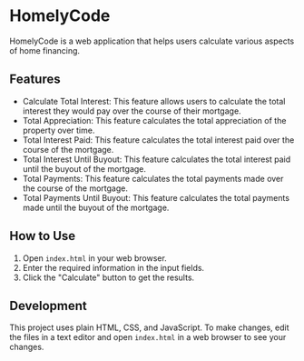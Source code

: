 # HomelyCode

HomelyCode is a web application that helps users calculate various aspects of home financing.

## Features

- Calculate Total Interest: This feature allows users to calculate the total interest they would pay over the course of their mortgage.
- Total Appreciation: This feature calculates the total appreciation of the property over time.
- Total Interest Paid: This feature calculates the total interest paid over the course of the mortgage.
- Total Interest Until Buyout: This feature calculates the total interest paid until the buyout of the mortgage.
- Total Payments: This feature calculates the total payments made over the course of the mortgage.
- Total Payments Until Buyout: This feature calculates the total payments made until the buyout of the mortgage.

## How to Use

1. Open `index.html` in your web browser.
2. Enter the required information in the input fields.
3. Click the "Calculate" button to get the results.

## Development

This project uses plain HTML, CSS, and JavaScript. To make changes, edit the files in a text editor and open `index.html` in a web browser to see your changes.


